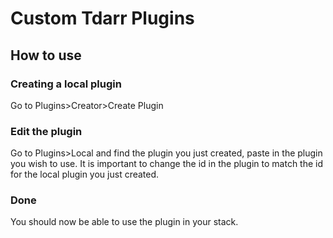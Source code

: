 # Custom Tdarr Plugins

## How to use

### Creating a local plugin
Go to Plugins>Creator>Create Plugin

### Edit the plugin
Go to Plugins>Local and find the plugin you just created, paste in the plugin you wish to use. It is important to change the id in the plugin to match the id for the local plugin you just created.

### Done
You should now be able to use the plugin in your stack.